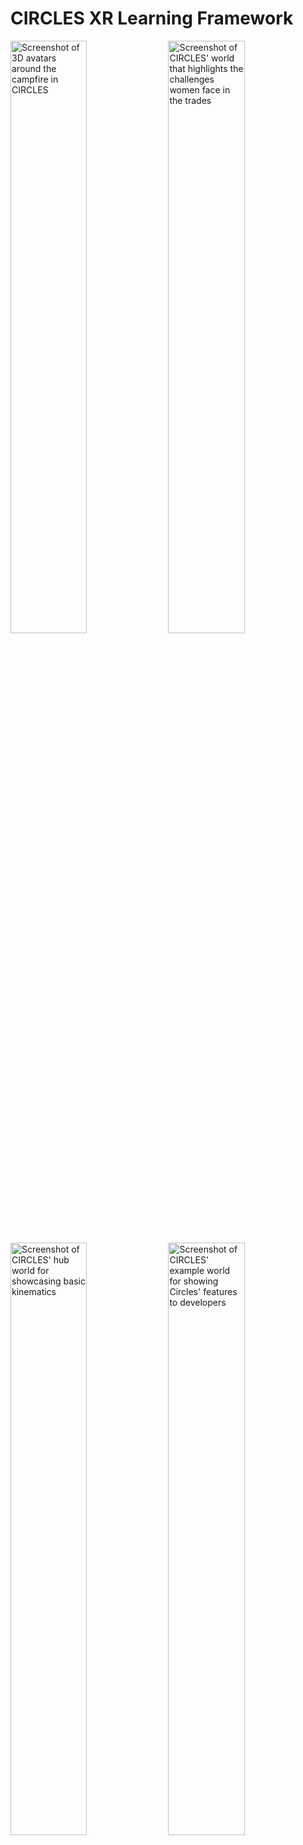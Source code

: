 # CIRCLES XR Learning Framework

<img src="node_server/public/global/images/Circles_MultiPlatform.jpg?raw=true" width="49.3%" alt="Screenshot of 3D avatars around the campfire in CIRCLES" />  <img src="node_server/public/global/images/Circles_WomenInTrades.jpg?raw=true" width="49.3%" alt="Screenshot of CIRCLES' world that highlights the challenges women face in the trades" /><img src="node_server/public/global/images/Circles_KinematicsHub.jpg?raw=true" width="49.3%" alt="Screenshot of CIRCLES' hub world for showcasing basic kinematics" /> <img src="node_server/public/global/images/Circles_ExampleWorld.jpg?raw=true" width="49.3%" alt="Screenshot of CIRCLES' example world for showing Circles' features to developers" />

## Table of Contents
##### *[back to top](#circles-xr-learning-framework)*

<br>

- [Circles Overview](#circles-overview)
  - [Why Use VR in Learning?](#why-use-vr-in-learning)
  - [Why Circles?](#why-circles)
  - [Research Using Circles](#research-using-circles)
- [Circles Interactions](#circles-interactions)
- [Running Circles Locally](#running-circles-locally)
- [Creating A New Circles World](#creating-a-new-circles-world)
- [Circles Structure](#circles-structure)
- [Circles Components](#circles-components)
- [Circles Events](#circles-events)
- [Circles Networking](#circles-networking)
- [Learning More About A-Frame and Javascript Development](#learning-more-about-a-frame-and-javascript-development)
- [Contributing to Circles](#contributing-to-circles)
- [Early Contributors](#early-contributors)

----------------

## Circles Overview
##### *[back to top](#circles-xr-learning-framework)*

<br>

This **CIRCLES** framework is meant to easily allow
developers to create multi-user and multi-platform [WebXR](https://www.w3.org/TR/webxr/) learning activities on top of another WebXR framework [A-Frame](https://aframe.io), with networking provided by [Networked-Aframe](https://github.com/networked-aframe/networked-aframe).

CIRCLES is the practical Work-In-Progress (WIP) implementation of a research project into [universal](http://universaldesign.ie/What-is-Universal-Design/The-7-Principles/) and [inclusive](https://www.microsoft.com/design/inclusive/) multi-user VR considering how people interact with each other, their physical and virtual environments, and with learning artefacts in variable VR space. Our current focus is within both guided and unguided classroom and museum learning contexts; but we aim to keep the framework flexible where possible to allow for greater creativity.

- **[Click here for a blogpost on Circles and its progress, research, and development.](https://www.anthony-scavarelli.com/portfolio/circles-webvr-education-platform/)**
- **[Click here to view an open-access paper describing Circles and its core motivation, elements,and features.](https://publications.immersivelrn.org/index.php/academic/article/view/228)**

<br>

### **Why use VR in Learning?**
##### *[back to top](#circles-xr-learning-framework)*

<br>

While VR/AR technologies first appeared in research and development dating back to middle of the twentieth century ([Azuma 1997](https://scholar.google.com/scholar?hl=en&as_sdt=0%2C5&q=Azuma+R+%281997%29+A+survey+of+augmented+reality.+Presence+Teleoper+Virtual+Environ+6%284%29%3A355–385&btnG=); [Mazuryk and Gervautz 1996](https://scholar.google.com/scholar?hl=en&as_sdt=0%2C5&q=Mazuryk+T%2C+Gervautz+M+%281996%29+Virtual+reality-history%2C+applications%2C+technology+and+future.+Vienna+University+of+Technology&btnG=)) there is tremendous human interest in the concept of simulating reality which can be seen within fiction as early as the 1930s ([Weinbaum 1935](https://www.historyofinformation.com/detail.php?entryid=4543)), and much earlier within the philosophical realm, when humans started to consider whether our perceived reality is an “absolute” reality, rather than merely “shadows on a cave wall” ([Plato](https://en.wikipedia.org/wiki/Allegory_of_the_cave)), “a dream” ([Descartes](https://en.wikipedia.org/wiki/Dream_argument)) or a robust “computer simulation” ([Bostrom 2003](https://scholar.google.com/scholar?hl=en&as_sdt=0%2C5&q=Bostrom+N+%282003%29+Are+you+living+in+a+computer+simulation%3F+Philos+Q+53%28211%29%3A243–255&btnG=)).

Post-Secondary Education in many industrialized countries such as Canada is currently facing performance and outcome challenges due to the lack of student engagement, experiential learning, and higher-order [21st-century skills such as critical thinking, communication, and collaboration](https://en.wikipedia.org/wiki/21st_century_skills). Virtual reality, with its ability to increase engagement, embodiment, experiential learning, and enhanced collaboration across co-located and remote spaces, appears a powerful tool for addressing some of the challenges we face in learning within social learning spaces. However, there are still many challenges concerning the ubiquitous use of virtual reality technology for learning within social learning spaces.

<br>

### **Why Circles?**
##### *[back to top](#circles-xr-learning-framework)*

<br>

Rather than trying to recreate our physical learning spaces or be a more general communication platform, of [which](https://hubs.mozilla.com) [there](https://framevr.io) [are](https://altvr.com) [many](https://recroom.com), we are developing the Circles framework as a transformative learning tool for use within social learning spaces, that aims to provide engaging, social, and experiential learning activities from which to springboard toward deeper processing and reflection. This framework is based on the concept of Circle, a collection of virtual environments or worlds that connect to one another - the basic experiential element of the virtual learning environments - and Artefacts - the basic element for sharing and receiving knowledge. Though creating more inclusive VR technologies is an extremely broad objective we choose to use the concept of social accessibility to focus on increasing the comfort of using VR technologies around and with others within social learning spaces.
<br><br>

### The (3) primary motivations for **CIRCLES** are as follows:
derived from [Scavarelli et al. 2021](https://scholar.google.com/scholar?hl=en&as_sdt=0%2C5&q=Scavarelli%2C+A.%2C+Arya%2C+A.%2C+%26+Teather%2C+R.+J.+%282020%29.+Virtual+reality+and+augmented+reality+in+social+learning+spaces%3A+a+literature+review.+Virtual+Reality.+https%3A%2F%2Fdoi.org%2F10.1007%2Fs10055-020-00444-8++&btnG=)

- **Accessibility**
  - **Device Scalability:** Platform Scalability refers to a system capable of adapting to a range of [VR](https://en.wikipedia.org/wiki/Virtual_reality)/[AR](https://en.wikipedia.org/wiki/Augmented_reality) capable platforms (desktop, mobile, large screens, etc.). This is comparable to a virtual form of [UDL (Universal Design for Learning)](https://udlguidelines.cast.org), which suggests increasing the accessibility of learning activities via (1) Multiple Means of Representation, (2) Multiple Means of Expression, and (3) Multiple Means of Engagement ([Rose et al., 2006](https://scholar.google.com/scholar_lookup?title=Universal%20design%20for%20learning%20in%20postsecondary%20education%3A%20reflections%20on%20principles%20and%20their%20application&journal=J%20Postsecond%20Educ%20Disabil&volume=19&issue=2&pages=135-151&publication_year=2006&author=Rose%2CDH&author=Harbour%2CWS&author=Johnston%2CCS&author=Daley%2CSG&author=Abarnall%2CL)). By supporting multiple platforms (Desktop, Mobile\[tablet\], and Head-Mounted Display (HMD - [Oculus Quest](https://www.oculus.com/blog/introducing-oculus-quest-our-first-6dof-all-in-one-vr-system-launching-spring-2019/) only right now)), VR/AR content can be potentially more accessible with “multiple means of action and expression.” *Note that we are only supporting Oculus Quest 1/2 at this time because the Quest does not introduce trip-hazards i.e., wires to a computer, is the most cost-effective immersive HMD on the market, includes the most well-supported HMD [WebXR browser](https://developer.oculus.com/documentation/oculus-browser/), and standalone HMDs have **much less** friction pushing immersive WebXR content over an HMD wired to a PC.*

  - **Social Scalability:** To create a framework that allows variable forms of one-to-many users across both co-located and remote perspectives. This framework should encourage the use of experiences that allow one to interact; but that also the experience should scale naturally and with collaboration and/or competition in mind to provide a more visceral experience as the number of users increases. Social Scalability is based on Snibbe et al’s definition of social scalability within a museum context whereby *“interactions are designed to share with others ... interaction, representation, and users’ engagement and satisfaction should become richer as more people interact”* ([Snibbe & Raffle, 2009](https://scholar.google.com/scholar?hl=en&as_sdt=0%2C5&q=Snibbe+SS%2C+Raffle+HS+%282009%29+Social+immersive+media&btnG=)).

  - **Reality Scalability [future]:** To create a framework that encourages developers to create experiences that allow VR, AR, and physical installation experiences, across a variable number of users. *Note that the recent inclusion of AR into WebXR soon should help with this *future* goal.

- **Consideration of Parallel Realities:** 
There is some work looking at how the virtual work can affect our reality, in how we identify in virtual worlds can change our behaviour ([Yee & Bailenson, 2007](https://scholar.google.com/scholar_lookup?title=The%20proteus%20effect%3A%20the%20effect%20of%20transformed%20self-representation%20on%20behavior&journal=Hum%20Commun%20Res&volume=33&issue=3&pages=271-290&publication_year=2007&author=Yee%2CN&author=Bailenson%2CJ)), in how task performance can be affected by others through social facilitation and social inhibition ([Miller et al., 2019](https://scholar.google.com/scholar_lookup?title=Social%20interaction%20in%20augmented%20reality&journal=PLoS%20ONE&volume=14&issue=5&pages=1-26&publication_year=2019&author=Miller%2CMR&author=Jun%2CH&author=Herrera%2CF&author=Villa%2CJY&author=Welch%2CG&author=Bailenson%2CJN)), and in how virtual spaces can also change behaviour ([MacIntyre et al., 2004](https://scholar.google.com/scholar_lookup?title=Presence%20and%20the%20aura%20of%20meaningful%20places&journal=Presence%20Teleoper%20Virtual%20Environ&volume=6&issue=2&pages=197-206&publication_year=2004&author=MacIntyre%2CB&author=Bolter%2CJD&author=Gandy%2CM); [Proulx et al., 2016](https://scholar.google.com/scholar_lookup?title=Where%20am%20I%3F%20Who%20am%20I%3F%20The%20relation%20between%20spatial%20cognition%2C%20social%20cognition%20and%20individual%20differences%20in%20the%20built%20environment&journal=Front%20Psychol&doi=10.3389%2Ffpsyg.2016.00064&volume=7&issue=February&pages=1-23&publication_year=2016&author=Proulx%2CMJ&author=Todorov%2COS&author=Aiken%2CAT&author=Sousa%2CAA)); but there is still much work to be done on how the physical learning spaces we inhabit may affect our virtual behaviours. We have seen that the very nature of using this technology can inhibit participation and comfort ([Brignull & Rogers, 2002](https://scholar.google.com/scholar_lookup?title=Enticing%20people%20to%20interact%20with%20large%20public%20displays%20in%20public%20spaces&journal=Proc%20INTERACT&volume=3&pages=17-24&publication_year=2002&author=Brignull%2CH&author=Rogers%2CY); [Outlaw & Duckles, 2017](https://extendedmind.io/social-vr); [Rogers et al., 2019](https://scholar.google.com/scholar?hl=en&as_sdt=0%2C5&q=Rogers+K%2C+Funke+J%2C+Frommel+J%2C+Stamm+S%2C+Weber+M+%282019%29+Exploring+interaction+fidelity+in+virtual+reality&btnG=)); but it is still very early beyond some studies into how we prevent collisions in shared virtual spaces ([Langbehn et al., 2018](https://scholar.google.com/scholar?hl=en&as_sdt=0%2C5&q=Langbehn+E%2C+Harting+E%2C+Steinicke+F+%282018%29+Shadow-avatars%3A+a+visualization+method+to+avoid+collisions+of+physically+co-located+users+in+room&btnG=); [Scavarelli & Teather, 2017](https://scholar.google.com/scholar?hl=en&as_sdt=0%2C5&q=Scavarelli+A%2C+Teather+RJ+%282017%29+VR+Collide%21+comparing+collision-avoidance+methods+between+co-located+virtual+reality+users&btnG=)). Just as connectivism and activity theory suggest that our digital tools and the socio-historical culture that surround learners become intrinsic part of the learning process, we should also consider how these same processes apply to both virtual environments and physical worlds as it becomes clear that the virtual worlds and physical worlds are not mutually exclusive perspectives.

- **Learning Foundations:** Though most VR/AR projects in learning depend on constructivism, experiential learning, and/or social cognitive theory as a foundation for chosen features and properties, there are additional theoretical and methodological foundations within [CSCL (Computer-Supported Collaborative Learning)](https://en.wikipedia.org/wiki/Computer-supported_collaborative_learning) that may help lend more significant consideration to both the virtual and physical environments within a socio-cultural context. [Activity theory](https://en.wikipedia.org/wiki/Activity_theory), in the form of expansive learning, includes not only digital tools and objects/artefacts as an intrinsic part of the learning process; but also the socio-historical properties of learning spaces ([Engeström, 2016](https://www.cambridge.org/core/books/studies-in-expansive-learning/E68E35B6DC42FCD58853E098917F4764); [Stahl & Hakkarainen, 2020](https://researchportal.helsinki.fi/en/publications/theories-of-cscl)). This could include some exciting explorations into the interplay between the social, spatial, and cultural aspects present within both the virtual and physical learning spaces; and how to better create VR/AR content that acknowledges them. This could include exploring how wearing in HMDs in learning spaces is not yet culturally acceptable ([Rogers et al., 2019](https://scholar.google.com/scholar?hl=en&as_sdt=0%2C5&q=Rogers+K%2C+Funke+J%2C+Frommel+J%2C+Stamm+S%2C+Weber+M+%282019%29+Exploring+interaction+fidelity+in+virtual+reality&btnG=)), or that being a woman in social VR spaces may encourage virtual harassment, decreasing participation in activities using these technologies ([Outlaw & Duckles, 2017](https://extendedmind.io/social-vr)). The interconnected processes of learning within individuals and their actions, the social environment, and the spatial environments are complex, and as we add in virtual environments that may change behaviour, we may need to look towards additional learning theories that better encapsulate how this learning happens.

<br>

### **Research Using Circles**
##### *[back to top](#circles-xr-learning-framework)*

- [Scavarelli, A., Arya, A., Teather, R.J., Wakelin, R., Gauen, S., McCann, J., “Exploring the Inclusive Design and Use of Social Multi-Platform Virtual Reality for a Post-Secondary Gender Diversity Workshop,” 2024 10th International Conference of the Immersive Learning Research Network (iLRN), Glasgow, Scotland, 2024.](https://www.immersivelrn.org/ilrn2024/home/)
- [Scavarelli, A., Arya, A., & Teather, R. J., “Circles: A Framework for Creating Inclusive Virtual Reality Learning Activities in Social Learning Spaces,” Immersive Learning Research – Academic, 1(1), pp. 1–11, 2024.](https://publications.immersivelrn.org/index.php/academic/article/view/228) 
- [Scavarelli, A., Teather, R. J. & Arya, A., “Exploring Selection and Search Usability Across Desktop, Tablet, and Head-Mounted Display WebXR Platforms,” 2023 9th International Conference on Virtual Reality (ICVR), 2023, pp. 505-514, 2023.](https://ieeexplore.ieee.org/document/10169549)
- [Yong, A., Arya A., & Mantch M., "Indigenous Technology Empowerment Model: A Community-based Design Framework," 2023 IEEE International Conference on Engineering, Technology and Innovation (ICE/ITMC), Edinburgh, United Kingdom, pp. 1-9, 2023.](https://ieeexplore.ieee.org/abstract/document/10332432?casa_token=ORzJMJ2PVIMAAAAA:WljQYCNyilcfzFahu8dRTlio58CkAZTAUH0q6NJ5L3F1uwb_SgvhDGTRTGydVFPHPf-RK9UWy8od)
- [Kroma A., Grinyer K., Scavarelli A., Samimi E., Kyian S. and Teather R.J., “The Reality of Remote Extended Reality Research: Practical Case Studies and Taxonomy,” Front. Comput. Sci., 2022.](https://www.frontiersin.org/articles/10.3389/fcomp.2022.954038/)
- [Blais, L., Qorbani, H. S., Arya, A., & Davies, J. "A Memory Palace for Brain Anatomy and Function Represented in Virtual Reality. International Association for Development of the Information Society," 19th International Conference on Cognition and Exploratory Learning in Digital Age (CELDA). 2022.](https://eric.ed.gov/?id=ED626951)
- [Scavarelli, A., Arya, A., & Teather, R. J., “Circles: exploring multi-platform accessible, socially scalable VR in the classroom,” 2019 IEEE Games, Entertainment, Media Conference (GEM), pp. 1–4, 2019.](https://ieeexplore.ieee.org/abstract/document/8897532)
- [Scavarelli, A., Teather, R. J., & Arya, A. “Towards a Framework on Accessible and Social VR in Education,” 2019 IEEE Conference on Virtual Reality and 3D User Interfaces (VR), pp. 1148–1149, 2019.](https://ieeexplore.ieee.org/abstract/document/8798100)

_[More information on Circles' related research](https://www.anthony-scavarelli.com/research/)_

<br><br>

----------------

## Circles Interactions
##### *[back to top](#circles-xr-learning-framework)*

<br>

Within the 3D worlds of Circles all interactions aim towards single-click selections where possible as an exploration into how to make controls symmetric across all three supported platforms (Desktop, Mobile, and HMD). This may change as our user studies and user feedback propose more significant differences between the three platforms. As this is a learning framework is meant for use within social learnig spaces like classrooms and museums it is important that advanced functionality is hidden by default (i.e., hiding joystick movement in HMD VR so that unexpected users do not get [motion sickness](https://en.wikipedia.org/wiki/Virtual_reality_sickness)) and that the interactions are [simple and intuitive](http://universaldesign.ie/What-is-Universal-Design/The-7-Principles/#p3). We are also inspired to reduce interactions to a form that *could* be controlled by [a single user input](https://blog.prototypr.io/accessible-locomotion-and-interaction-in-webxr-e4d87c512e51) for more extreme but significant use-cases.

_NOTE: For navigation, we use the [Aframe-Extras'](https://github.com/c-frame/aframe-extras) "[movement-controls](https://github.com/c-frame/aframe-extras/tree/master/src/controls)" that support [nav-meshes](https://github.com/c-frame/aframe-extras/tree/master/src/pathfinding)._

![Illustration of the three different control schemes for Circles. From left to right, Desktop with mouse, Mobile with finger tap, and raycast with HMD VR controller](node_server/public/global/images/Circles_PlatformInteractions.jpg?raw=true)

### Interaction Controls

| <br>Interaction      | Default<br>Desktop  | <br>Mobile          |<br>HMD              | Advanced<br>Desktop | <br>Mobile          | <br>HMD             |
|:---                  |:---                 |:---                 |:---                 |:---                 |:---                 |:---                 |
|  Navigation          | Checkpoint Teleport | Checkpoint Teleport | Checkpoint Teleport | Keyboard's WASD     | On-screen Left Joystick                 | Click-in Left Joysick        |
|  Look                | Left-Mouse Drag     | Device Orientation  | HMD Orientation     | n/a                 | On-screen Right Joystick | Joysicks left/right (click-in for smooth)                 |
|  Selection           | Single Click        | Tap                 | Raycast (laser pointer)     | TBD                 | TBD                 | TBD                 |
|  Manipulation        | Non-Diegetic UI     | Non-Diegetic UI     | Non-Diegetic UI     | TBD                 | TBD                 | TBD                 |
|  Release             | Single Click        | Tap                 | Raycast Object      | TBD                 | TBD                 | TBD                 |         

<br>

----------------

## Running Circles Locally
##### *[back to top](#circles-xr-learning-framework)*

<br>

1. Clone repo
    - `git clone https://github.com/PlumCantaloupe/circlesxr.git`
1. Though not necessary, [Visual Studio Code](https://code.visualstudio.com/) is recommended to develop, run, and modify *Circles*. Additionally, VSCode allows you to easily open [an integrated terminal](https://code.visualstudio.com/docs/editor/integrated-terminal) to execute the terminal commands below. It also has many [built-in Github features](https://code.visualstudio.com/docs/editor/versioncontrol). 
1. [Install mongo community server](https://www.mongodb.com/docs/manual/administration/install-community/)
    - We also _recommend_ installing the [MongoDB command line tool](https://www.mongodb.com/docs/mongodb-shell/) so that you can access the Mongo databases via command line, though you can also use the [Compass application](https://www.mongodb.com/docs/compass/current/). This is usually included with the mongo community server install.
1. [Install node/npm](https://nodejs.org/en/download/). **NOTE: We recommend installing the "LTS" version of npm/node.** Currently, this framework is running on  *Node version 14.18.0* and *NPM version 8.3.1.* You can check versions after install with the commands `node --version` and `npm --version`. For Windows you may have this additional command after install to downgrade NPM `npm install -g npm@8.3.1`. *Unfortunately many the libraries associated with A-frame and circles may not build correctly if you use other versions.*
1. Make sure you have [Python installed](https://www.python.org/downloads/) (as some libraries may require Python to build this project with NPM)
1. Go into project folder and install NPM dependencies 
    - `npm install`
1. Set up the Environment file
    - `cp .env.dist .env` (or just duplicate the .env.dist file and rename it as .env :)
    - Make any changes to your .env file that are specific to your environment
1. Make sure that a Mongo instance is started and running, either as a service or via command line (see [installation and running instructions for your specific operating system](https://www.mongodb.com/docs/manual/administration/install-community/)).
1. Serve the app so you can view it in your browser
    - `npm run serve`
    - This will build the needed bundles and serve the app for viewing. Check
      out the `scripts` section of `package.json` for more build options and
      details.
1. Please note that due some insecurities around running WebXR (and this library) that we need to [serve webXR content using https](https://developer.mozilla.org/en-US/docs/Web/API/WebXR_Device_API/Startup_and_shutdown). Any easy way to do so using localhost is to use a port-forwarding tool like [ngrok](https://ngrok.com/) to run everything properly across all supported WebXR platforms.
1. In a browser (recommend Chrome at this time), go to `localhost:{SERVER_PORT}/add-all-test-data` (default is `localhost:1111/add-all-test-data`) to add both models to mongo db and test users. Note that if you are using localhost your browser (Chrome at this time) may complain about your site [re-directing assets to load via https and creating https mismatches](https://developer.mozilla.org/en-US/docs/Web/HTTP/Headers/Strict-Transport-Security) so you may try other browsers (i.e., Firefox), or consider _[highly recommended]_ using [ngrok](https://ngrok.com/) to serve up localhost as a remote https endpoint (note for WebXR to properly function on reality-based devices i.e. tablets or HMDs the content must served via https). Though ngrok works very well, [please see here for ngrok alternatives](https://github.com/anderspitman/awesome-tunneling). This will also allow you to easily test locally on other devices i.e., a mobile or standalone HMD device, and show your development to other collaborators via a publicly accessible URL.
    - **NOTE:** If you need to clean up or modify db contents use th MongoDB [Compass Application](https://www.mongodb.com/docs/compass/current/?_ga=2.136660531.242864686.1674159088-1142880638.1674159088) or [mongosh](https://www.mongodb.com/docs/mongodb-shell/) shell. For example, to drop the entire _circles_ db (which you will have to do when we make changes to the db structure) use the following commands within the mongosh shell (the re-add data with `localhost:{SERVER_PORT}/add-all-test-data` url):
        - `use circles`
        - `db.dropDatabase()`
1. Login with one of the 3 test users when you enter `localhost:{SERVER_PORT}/`, or as recommended above using [ngrok](https://ngrok.com/), `https://your_ngrok_url.ngrok.io/`(there are also others i.e., t1, r1, p1, p2, p3)
    - `{username}:{password}`
    - `s1@circlesxr.com:password`
    - `s2@circlesxr.com:password`
    - `s3@circlesxr.com:password`
1. Open another instance of browser (or open incognito mode, or another browser)
1. Log in with another user and have fun seeing each other!

*Deploying Remotely: If you are planning on running this on a remote instance like [AWS](https://aws.amazon.com) please see [Networked-Aframe's instructions on doing so with WebRTC](https://github.com/networked-aframe/naf-janus-adapter/blob/master/docs/janus-deployment.md), including some notes from the [Mozilla Hubs team on potential hosting costs](https://hubs.mozilla.com/docs/hubs-cloud-aws-costs.html).*

### Instance Routes

- */explore* (this is to see the list of worlds included here)
- */register* (has been disabled for now)
- */profile*
- */campfire*
- */add-all-test-data* (only do this once, or if you have deleted/dropped the database and need to re-populate test data )

----------------

## Creating A New Circles World
##### *[back to top](#circles-xr-learning-framework)*

<br>

- Go to src/worlds and see that each world has its own folder and associated index.html
- See [ExampleWorld](https://github.com/PlumCantaloupe/circlesxr/tree/master/src/worlds/ExampleWorld) for a fully-featured example of how to set up your own.
- Currently, routes are not automatically created for each world (in progress); but you can type in the URL in the following format: `http://127.0.0.1:{SERVER_PORT}/w/{YOUR_WORLD_FOLDER}`, or as recommended above using [ngrok](https://ngrok.com/), `https://your_ngrok_url.ngrok.io/w/{YOUR_WORLD_FOLDER}`.
- Note that when you enter that `?group=explore` is added to your URL. `explore` is the default group (everyone in that same group can see each other). If you wish to add your own group so that only others within teh same group can see each other, set that last poart of teh URL yourself i.e., `http://127.0.0.1:{SERVER_PORT}/w/{YOUR_WORLD_FOLDER}?group={YOUR_GROUP_NAME}`, or as recommended above using [ngrok](https://ngrok.com/), `https://your_ngrok_url.ngrok.io/w/{YOUR_WORLD_FOLDER}?group={YOUR_GROUP_NAME}`. 
- Note that in [ExampleWorld](https://github.com/PlumCantaloupe/circlesxr/tree/master/src/worlds/ExampleWorld) you can see a few HTML entities that are required for your world to properly connect to this framework. These are replaced with the appropriate scripts in [webpack.worlds.parts](https://github.com/PlumCantaloupe/circlesxr/tree/Workshop_Features/src/webpack.worlds.parts) during the build stage so please pay attention to their position within the page.
  ```html  
  <circles-start-scripts/>

  <!-- a-scene with 'circles-properties' component [REQUIRED] -->
  <a-scene circles_scene_properties>

  <circles-assets/>

  <circles-manager-avatar/>

  <circles-end-scripts/>
  ```
  Below is the most basic example, with only a Circles' avatar networked into a scene. Feel free to use [A-Frame](https://aframe.io) components to add [geometry](https://github.com/aframevr/aframe/blob/master/docs/components/geometry.md), [3D models](https://aframe.io/docs/1.4.0/introduction/models.html), [animations](https://github.com/aframevr/aframe/blob/master/docs/components/animation.md), [lights](https://github.com/aframevr/aframe/blob/master/docs/components/light.md), and [load assets](https://aframe.io/docs/1.4.0/core/asset-management-system.html). You may also want to add some [Circles specific components](#circles-components) for navigation, artefacts, buttons etc. 

  ```html
  <html>
  <head>
    <!-- Circles' head scripts [REQUIRED] -->
    <circles-start-scripts/>
  </head>
  <body>
    <!-- this is used to create our enter UI that creates a 2D overlay to capture a user gesture for sound/mic access etc. -->
    <circles-start-ui/>

    <!-- a-scene with 'circles-properties' component [REQUIRED] -->
    <a-scene circles_scene_properties>
      <a-assets>

        <!-- Circles' built-in assets [REQUIRED] -->
        <circles-assets/>
      </a-assets>

      <!-- Circles' built-in manager and avatar [REQUIRED] -->
      <circles-manager-avatar/>

    </a-scene>

    <!-- Circles' end scripts [REQUIRED] -->
    <circles-end-scripts/>
   </body>
  </html>
  ```

----------------

## Circles Structure
##### *[back to top](#circles-xr-learning-framework)*

<br>

Circles follows the [ECS (Entity-Component System)](https://aframe.io/docs/1.4.0/introduction/entity-component-system.html) programming design pattern that [A-Frame](https://aframe.io) follows, likely be familiar to [Unity](https://unity.com) Developers.

Also note that Circles is built on several libraries, giving you additional functionality. The foundational libraries are:
- [A-Frame](https://aframe.io), which is built on [Three.js](https://threejs.org): This gives us a 3D engine specifically created for building multi-platform WebXR content using [HTML](https://www.w3schools.com/whatis/whatis_html.asp) and [Javascript](https://www.w3schools.com/js/).
- [Networked-Aframe](https://github.com/networked-aframe/networked-aframe): For quickly networking objects. To send simple message, and synching client states, see [Circles Networking](https://github.com/PlumCantaloupe/circlesxr#circles-networking).
- [Aframe-extras (controls and pathfinding)](https://github.com/c-frame/aframe-extras). This library gives us additional multi-platform controls, including the ability to use [nav meshes](https://medium.com/@donmccurdy/creating-a-nav-mesh-for-a-webvr-scene-b3fdb6bed918) to limit movement within Circles' worlds.
- [Aframe-Physics-System](https://github.com/c-frame/aframe-physics-system): Available for those that wish to include physics into their Circles worlds (see the "KIN_" worlds included as an example).

The general structure of the framework (and the Github repository) follows:

- [The Server](https://github.com/PlumCantaloupe/circlesxr/tree/master/node_server): Circles uses a javscript server [node.js] and all associated code relevant to the delivery of all HTML and JS content is can be found in this folder. [app.js](https://github.com/PlumCantaloupe/circlesxr/blob/master/node_server/app.js) is the main file that connects to a javascript databse [MongoDB](https://www.mongodb.com/) for saving user information, and serves up Circles' html and javascript pages. Note that [router.js](https://github.com/PlumCantaloupe/circlesxr/blob/master/node_server/routes/router.js) is reponsible for creating appropriate paths to content, and [controller.js](https://github.com/PlumCantaloupe/circlesxr/blob/master/node_server/controllers/controller.js) is reponsible for connecting with the mongo database, and that much of the 2D html content (e.g., login and explore pages) are rendered with [pug](https://pugjs.org/), which allows us to generate HTML and CSS via javascript. All files related to 2D HTML and CSS are found within the [web folder](https://github.com/PlumCantaloupe/circlesxr/tree/master/node_server/public/web).
- [Circles Core](https://github.com/PlumCantaloupe/circlesxr/tree/master/src/core): All core functionality of the Circles can be found here, including any constants or global functions, we would like to be able to access on both the server and client sides. This will be invisible to most developers. To simplify development for content we also modify code during the [webpack](https://webpack.js.org) project build before we serve it.
- [Circles Worlds](https://github.com/PlumCantaloupe/circlesxr/tree/master/src/worlds): All Circles' worlds are placed here. From here they are modified to include Circles specific functionality and copied into an untracked folder on the server.
- [Circles Groups](https://github.com/networked-aframe/networked-aframe#scene-component): All Circles' users are connected to others within the same "group" (or "room"), no matter which Circles world they are within. You can set this manually by adding `?group=YOUR_GROUP_NAME` manually to the end of your Circles URL e.g., `http://127.0.0.1:{SERVER_PORT}/w/{YOUR_WORLD_FOLDER}?group={YOUR_GROUP_NAME}`, or as recommended above using [ngrok](https://ngrok.com/), `https://your_ngrok_url.ngrok.io/w/{YOUR_WORLD_FOLDER}?group={YOUR_GROUP_NAME}`. This group is then passed to the [networked-aframe](https://github.com/networked-aframe/networked-aframe) room property to connect users only to users within the same group..

*Also note, that a [TestBed](https://github.com/PlumCantaloupe/circlesxr/tree/master/src/worlds/Testbed/scripts) is currently in development for testing selection and find performance using [Fitt's Law](https://www.yorku.ca/mack/hhci2018.html). At this time the TestBed, and the associated [research-manager](https://github.com/PlumCantaloupe/circlesxr/tree/master/src/worlds/Testbed/scripts) components are local to the ["TestBed" world](https://github.com/PlumCantaloupe/circlesxr/tree/master/src/worlds/Testbed). After more extensive testing it will likely be moved to the Circles core.*

----------------

## Circles Components
##### *[back to top](#circles-xr-learning-framework)*

<br>

There are dozens of components created for use within this framework that you can find in the [components folder of this repo](https://github.com/PlumCantaloupe/circlesxr/tree/master/src/components); but the following will likely be the most used, and thus the most significant.

First, some useful functions that may be useful for the creation of your own components:

```js
//get the name of the group we are in (users in a group can only see each other)
CIRCLES.getCirclesGroupName();

//get the name of the Circles' world the user is in
CIRCLES.getCirclesWorldName();

//get the name of the current user
CIRCLES.getCirclesUserName();

//find out if Circles is ready i.e., your avatar is constructed.
CIRCLES.isReady();

//return the avatar element (perhaps we want to add something to the avatar or query for body elements to change their colour).
CIRCLES.getAvatarElement();

//return the rig of the avatar (when we want to move our avatar i.e., teleport them somewhere. or access things like aframe-extra's "movement-controls" to adjust speed, enable/disble etc.)
CIRCLES.getAvatarRigElement();

//return the camera element (from the avatar's point of view, if you want parent things to the camera e.g., adding UIs))
CIRCLES.getMainCameraElement();

//get reference to the Circles manager entity
CIRCLES.getCirclesManagerElement();

//get reference to the Circles manager component
CIRCLES.getCirclesManagerComp();

//returns reference to held element, or null if no held object on this player/client  
CIRCLES.getPickedUpElement();

//to get the non-networked id of an elem (queries the 'circles-object-world' component for the original "id") 
CIRCLES.getNonNetworkedID(elem);

//get communication socket
CIRCLES.getCirclesWebsocket();

//return all avatars in the scene. Yourself and other networked-aframe avatar entities
CIRCLES.getNetworkedAvatarElements();

//return all networked-aframe networked entities (includes avatars and any other objects). You may have to dig into children for the geometry, materials etc.
CIRCLES.getAllNetworkedElements();

And now the components available for you.

- [circles-artefact](https://github.com/PlumCantaloupe/circlesxr/blob/master/src/components/circles-artefact.js):
This is a core component in our framework that explores learning around tools and objects. The circles-artefact allows you to create an object that has textual (and audio) descriptions and narratives, that can be picked up by an user's avatar and manipulated.

  | Property        | Type            | Description                                               | Default Value        |
  |-----------------|-----------------|-----------------------------------------------------------|----------------------|
  | inspectPosition | Vec3            | Adjust the position of artefact when picked up.           | 0 0 0                |
  | inspectRotation | vec3, degrees   | Adjust rotation of artefact when picked up.               | 0 0 0                |
  | inspectScale    | Vec3            | Adjust the size of artefact when picked up.               | 1 1 1                |
  | textRotationY   | number, degrees | Adjust the rotation of the description text. Degrees.     | 0                    |
  | label_on        | boolean         | Whether label is visible/used.                            | true                 |
  | label_text      | string          | Label text.                                               | 'label_text'         |
  | label_offset    | vec3            | Position relative to artefact it is attached to.          | 0 0 0                |
  | label_arrow_position  | string, oneOf: ['up', 'down', 'left', 'right']         | Which way the labels points.                 | 'up'         |
  | description_on  | boolean         | Whether description is visible/used.                            | true                 |
  | descriptionLookAt  | boolean         | Whether description rotates to follow avatar.                            | false                 |
  | description_offset    | vec3            | Position relative to artefact it is attached to.          | 0 1.22 0                |
  | desc_arrow_position  | string, oneOf: ['up', 'down', 'left', 'right']         | Which way the labels points.                 | 'up'         |
  | title           | string          | Title of description.                                     | 'No Title Set'       |
  | title_back      | string          | Title of description on back.                                     | ''       |
  | description     | string          | Description text.                                         | 'No decription set'  |
  | description_back | string          | Description text on back.                                         | ''  |
  | audio           | audio           | Narration audio that can be added to play when artefact picked up.        | ''         |
  | volume          | number          | If there is narration audio attached to this, this controls volume.       | '1.0'         |

  *Example 'circles-artefact' code: Note we are loading in a gltf model sing A-Frame's [gltf-model loader](https://github.com/aframevr/aframe/blob/master/docs/components/gltf-model.md), setting position, rotation, scale, and then setting several properties for the 'circles-artefact.'*

  ```html
  <a-entity id="Artefact_ID"
            position="0 0 0" 
            rotation="0 0 0" 
            scale="1 1 1"
            gltf-model="#model_gltf"
            circles-artefact="
                inspectPosition:      0.0 0.0 0.0;
                inspectScale:         0.5 0.5 0.5;
                inspectRotation:      0 0 0;
                textRotationY:        90;
                descrption_offset:    0 1 0;
                description_on:       true;
                desc_arrow_position:  down;
                label_text:           Some Label;
                label_offset:         0 1 0;
                label_on:             true;
                label_arrow_position: down;
                title:                Some Title;
                description:          Some description text.;
                title_back:           Some Title;
                description_back:     Some description text.;
                audio:                #some-snd; 
                volume:               0.4;" >
  </a-entity>
  ```

- [circles-button](https://github.com/PlumCantaloupe/circlesxr/blob/master/src/components/circles-button.js): This is a general purpose button that we can use to listen for click events on and trigger our own code or use in combination with another Circles' component i.e., '[circles-sendpoint](https://github.com/PlumCantaloupe/circlesxr/blob/master/src/components/circles-sendpoint.js), see next below'.

  | Property           | Type            | Description                                               | Default Value        |
  |--------------------|-----------------|-----------------------------------------------------------|----------------------|
  | type               | string, oneOf:['box', 'cylinder']            | Set whether the button pedastal is a cylinder or box shape.                                             | 'box'                  |
  | button_color       | color           | colour of button                                          | 'rgb(255, 100, 100)'                  |
  | button_color_hover | color           | colour of button on mouseover/hover.                      | 'rgb(255, 0, 0)'                      |
  | pedastal_color     | color           | colour of button pedestal                                 | 'rgb(255, 255, 255)'                  |
  | diameter           | number          | set the size of the button                                | 0.5                                   |

  *Example 'circles-button' used in combination with 'circles-sendpoint' to send the player to a far-off checkpoint elsewhere in the world.*
  
  ```html
  <a-entity circles-button="pedastal_color:rgb(74, 87, 95);" circles-sendpoint="target:#door;" position="0 0 0" rotation="90 0 0" scale="0.8 0.8 0.8"></a-entity>
  ```

- [circles-checkpoint](https://github.com/PlumCantaloupe/circlesxr/blob/master/src/components/circles-checkpoint.js): Attach to to an entity that you wish to act as a navigation checkpoint. Appearance is automatically set.

  | Property        | Type            | Description                                               | Default Value        |
  |-----------------|-----------------|-----------------------------------------------------------|----------------------|
  | offset          | vec3            | Adjust where the player is positioned, relative to checkpoint position.               | 0 0 0                |
  | useDefaultModel | boolean         | Whether the default "green cylinder" used (set false to use your own model).          | true               |

  *Example 'circles-checkpoint' code: Note we are setting position of the checkpoint to also denote where the player is placed after clicking on this checkpoint.*

  ```html
  <a-entity circles-checkpoint position="10 0 9.5"></a-entity>
  ```
- [circles-description](https://github.com/PlumCantaloupe/circlesxr/blob/master/src/components/circles-description.js): Used to create a large two-sided element to have textual descriptions.

  | Property        | Type            | Description                                               | Default Value        |
  |-----------------|-----------------|-----------------------------------------------------------|----------------------|
  | title_text_front       | string         | Front title text.                                         | '[~20-25 chars] title_front'                |
  | title_text_back        | string         | Back title text.                                          | ''                |
  | description_text_front | string         | Front title text.                                         | '[~240-280 chars] description_front'                |
  | description_text_back  | string         | Front title text.                                         | ''                |
  | offset          | vec3            | Adjust where the label is positioned, relative to rotation origin.               | 0 0 0                |
  | arrow_position  | string, oneOf: ['up', 'down', 'left', 'right']            | Adjust where the player is positioned, relative to checkpoint position.               | 'up'               |
  | lookAtCamera    | boolean            | Whether the label rotates to face the camera.               | true               |
  | updateRate      | number            | How often the lookAtCamera rotates the label, in ms.               | 20                |

  *Example 'circles-description' code: Note that if no back title and description provided the rotate button above is not shown.*

  ```html
  <a-entity id="description_box" position="1.0 2.0 3.0" rotation="0 90 0"
            circles-description=" title_text_front:       Hello!;
                                  description_text_front: I am saying hello.;
                                  title_text_back:        Good-bye!;
                                  description_text_back:  I am saying good-bye.;
                                  offset:                 2 0 0;
                                  arrow_position:         left;
                                  lookAtCamera            :true; "></a-entity>
  ```
- [circles-interactive-object](https://github.com/PlumCantaloupe/circlesxr/blob/main/src/components/circles-interactive-object.js): Attach to an entity that you wish to be interactive, and add some visual feedback to the object i.e., hover effects like scale, highlight, or an outline. Also have teh ability to quickly add a sound effect to be played during click here.

  _NOTE!!: There needs to be a material on the model before we "extend" it with a "highlight" using the "circles-material-extend-fresnel" component. A gltf likely already has one, but make sure if manually defining a metrial that the "material" attribute is listed **before** this component is added._

    | Property           | Type            | Description                                               | Default Value        |
    |--------------------|-----------------|-----------------------------------------------------------|----------------------|
    | type               | string, oneOf:['outline', 'scale', 'highlight']    | set the hover effect type  | ''               |
    | highlight_color    | color           | colour of highlight                                       | 'rgb(255, 255, 255)' |
    | neutral_scale      | number          | scale of outline highlight with no interaction            | 1.0                  |
    | hover_scale        | number          | scale of outline highlight with a "hover" i.e., mouseover | 1.08                 |
    | click_scale        | number          | scale of outline highlight with a "click"                 | 1.10                 |
    | click_sound        | audio           | sound asset for sound played during click                 | ''                   |
    | click_volume       | number          | volume of sound played during click                       | 0.5                  |
    | enabled            | boolean         | to turn on/off interactivity                              | true                 |

    *Example 'circles-interactive-object'*

    ```html
    <!-- allows us to interact with this element and listen for events i.e., "click", "mouseover", and "mouseleave" -->
    <!-- Important: note that "material" is listed before "circles-interactive-object" because it uses "circles-material-extend-fresnel" -->
    <a-entity material="color:rgb(101,6,23);" geometry="primitive:sphere; radius:0.4" circles-interactive-object="type:highlight"></a-entity>
    ```
- [circles-interactive-visible](https://github.com/PlumCantaloupe/circlesxr/blob/main/src/components/circles-interactive-visible.js): Attach to an entity that (or one or more of its child nodes) is interactive already, using _circles-interactive-object_, so that when we make it visible/non-visible, all interaction are enabled/disabled also. Otherwise, if you just use A-frame's ['visible' component](https://github.com/aframevr/aframe/blob/master/docs/components/visible.md), you can still click on invisible entities.

  _NOTE: This component attempts to look through all child elements also, o toggle interactive components._  

    | Value              | Description                                                                       |
    |--------------------|-----------------------------------------------------------------------------------|
    | true               | The entity will be rendered and visible (and interactive); the default value.     |
    | false              | The entity will not be rendered and visible (and not interactive).                |

    *Example 'circles-interactive-visible'*

    ```html
    <!-- allows us to hide/show and interactuve object without it being stil interactuve when invisible -->
    <a-entity geometry="primitive:sphere; radius:0.4" circles-interactive-object circles-interactive-visible="false"></a-entity>

    <!-- child node example -->
    <a-entity id="controls" circles-interactive-visible="false">
      <a-entity geometry="primitive:sphere; radius:0.4" circles-interactive-object></a-entity>
      <a-entity geometry="primitive:sphere; radius:0.4" circles-interactive-object></a-entity>
      <a-entity geometry="primitive:sphere; radius:0.4" circles-interactive-object></a-entity>
    </a-entity>
    ```
- [circles-label](https://github.com/PlumCantaloupe/circlesxr/blob/master/src/components/circles-label.js): Used to create a small visual label.

  | Property        | Type            | Description                                               | Default Value        |
  |-----------------|-----------------|-----------------------------------------------------------|----------------------|
  | text            | string          | Label test [20-24 characters].               | 'label_text'               |
  | offset          | vec3            | Adjust where the label is positioned, relative to rotation origin.               | 0 0 0                |
  | arrow_position  | string, oneOf: ['up', 'down', 'left', 'right']            | Adjust where the player is positioned, relative to checkpoint position.               | 'up'               |
  | lookAtCamera    | boolean            | Whether the label rotates to face the camera.               | true               |
  | updateRate      | number            | How often the lookAtCamera rotates the label, in ms.               | 20                |

  *Example 'circles-label' code.*

  ```html
  <a-entity circles-label="text:click here; visible:true; offset:1.1 0.2 0; arrow_position:left;"></a-entity>
  ```
- [circles-lookat](https://github.com/PlumCantaloupe/circlesxr/blob/master/src/components/circles-lookat.js): Attch to an object to have it always facing another element.

  | Property        | Type            | Description                                               | Default Value        |
  |-----------------|-----------------|-----------------------------------------------------------|----------------------|
  | targetElement   | selector        | The element you "this" element to always point towards.                         | null, reverts to player camera  |
  | enabled         | boolean         | Are we still rotating this element towards the target element.                  | 0 0 0                |
  | constrainYAxis  | boolean         | Do we only want the roptation to happen on the y-axis.                          | 0 0 0                |
  | updateRate      | number          | How often the new position is upfdated (in milliseconds).                       | 200               |
  | smoothingOn     | boolean         | Are we smoothing motion between updates.                                        | true                |
  | smoothingAlpha  | number          | How aggressively are we smoothing. Range [0.0, 1.0]. Smaller is more smoothing. | 0.05                |

  *Example 'circles-lookat' code:*

  ```html
  <a-entity id="lookyElement" circles-lookat="targetElement:#myCam; constrainYAxis:true;"></a-entity>
  ```

- [circles-networked-basic](https://github.com/PlumCantaloupe/circlesxr/blob/main/src/components/circles-networked-basic.js): **_[ Experimental ]_** This component allows the any object to be shared with other connected clients. It also attempts to handle cases of when clients disconnecting, and remove the duplication of networked object basic networked-aframe objects have. Unlike _circles-pickup-networked_ these objects do not need to be interactive and cannot be picked up. This networked component also enables A-Frame's _[text](https://github.com/aframevr/aframe/blob/master/docs/components/text.md)_ to be synched.

  _NOTE!!: ALl circles-networked objects require an element id_

  | Property           | Type            | Description                                               | Default Value        |
  |--------------------|-----------------|-----------------------------------------------------------|----------------------|
  | networkedEnabled   | boolean         | turn off and on networking of this object to others       | true |
  | networkedTemplate  | string          | Name of networked template                                | CIRCLES.NETWORKED_TEMPLATES.INTERACTIVE_OBJECT |

  *Example 'circles-networked-basic'*

  ```html
  <!-- this object will be synched by the networked between multiple clients -->
  <a-entity id="required-id" circles-networked-basic geometry="primitive:sphere; radius:0.3;"></a-entity>
  ```

- [circles-pickup-object](https://github.com/PlumCantaloupe/circlesxr/blob/main/src/components/circles-pickup-object.js): This component allows you to pickup and drop objects on click.

  | Property           | Type            | Description                                               | Default Value        |
  |--------------------|-----------------|-----------------------------------------------------------|----------------------|
  | pickupPosition     | vec3            | position of object, relative to camera, when picked up                   | _if unset, will keep position relative to camera_ |
  | pickupScale        | vec3            | position of object, relative to camera, when picked up                   | _if unset, will keep rotation relative to camera_ |
  | dropPosition       | vec3            | position of object, relative to camera, when picked up                   | _if unset, will keep scale relative to camera_    |
  | dropPosition       | vec3            | position of object, relative to original parent node, when released      | _if unset, will keep position relative to camera_ |
  | dropRotation       | vec3            | rotation(deg) of object, relative to original parent node, when released | _if unset, will keep rotation relative to camera_ |
  | dropScale          | vec3            | scale of object, relative to original parent node, when released         | _if unset, will keep scale relative to camera_    |
  | animate            | boolean         | whether the object animates between different positions                  | false                        |
  | animateDurationMS  | number          | how long animations take if animate=true               | 400                          |

  *Example 'circles-pickup-object'*

  ```html
  <!-- make sure the object is also interactive -->
  <a-entity circles-pickup-object="animate:false;" circles-interactive-object="type:highlight;"></a-entity>
  ```
- [circles-pickup-networked](https://github.com/PlumCantaloupe/circlesxr/blob/main/src/components/circles-pickup-object.js): **_[ Experimental ]_** This component allows the _circles-pickup-object_ to be shared with other connected clients. It also attempts to handle cases of when clients disconnecting, and remove the duplication of networked object basic networked-aframe objects have.

  _NOTE!!: ALl circles-networked objects require an element id_

  | Property           | Type            | Description                                               | Default Value        |
  |--------------------|-----------------|-----------------------------------------------------------|----------------------|
  | networkedEnabled   | boolean         | turn off and on networking of this object to others       | true |
  | networkedTemplate  | string          | Name of networked template                                | CIRCLES.NETWORKED_TEMPLATES.INTERACTIVE_OBJECT |

  *Example 'circles-pickup-networked'*

  ```html
  <!-- make sure the object is also interactive and has the circles-pickup-object component -->
  <a-entity id="required-id" circles-pickup-object="animate:false;" circles-interactive-object="type:highlight;" circles-pickup-networked></a-entity>
  ```

- [circles-pdf-loader](https://github.com/PlumCantaloupe/circlesxr/blob/main/src/components/circles-pdf-loader.js): **_[ Experimental ]_** A component to load in PDFs with basic next page annd previous page controls.

  | Property           | Type            | Description                                               | Default Value        |
  |--------------------|-----------------|-----------------------------------------------------------|----------------------|
  | src                | string          | the url to the PDF to be loaded                           | ''                   |
  | scale              | number          | increasing scale increases the resolution of rendered pdf | 1.5                  |

  *Example 'circles-pdf-loader'*

  ```html
  <a-entity circles-pdf-loader="src:/global/assets/pdfs/Scavarelli2020_Article_VirtualRealityAndAugmentedReal.pdf;"></a-entity>
  ```

- [circles-portal](https://github.com/PlumCantaloupe/circlesxr/blob/main/src/components/circles-portal.js): A simple component that creates a sphere that can be used as clickable hyperlinks to jump between virtual environments.

  | Property           | Type            | Description                                               | Default Value        |
  |--------------------|-----------------|-----------------------------------------------------------|----------------------|
  | img_src            | asset           | a equirectangular texture map                             | CIRCLES.CONSTANTS.DEFAULT_ENV_MAP               |
  | title_text         | string          | an optional label                                         | '' |
  | link_url           | string          | hyperlink of url users will travel to on click            | ''                   |
  | useDefaultModel    | boolean         | Whether the default sphere with outline is used (set false to use your own model).          | true               |

  *Example 'circles-portal'*

  ```html
  <!-- allows us enter the wardrobe "world" to change avatar appearance. Note that it is using a built-in equirectangular texture "WhiteBlue.jpg" -->
  <a-entity id="Portal-Wardrobe" circles-portal="img_src:/global/assets/textures/equirectangular/WhiteBlue.jpg; title_text:Wardrobe; link_url:/w/Wardrobe"></a-entity>
  ```

- [circles-sendpoint](https://github.com/PlumCantaloupe/circlesxr/blob/main/src/components/circles-sendpoint.js): Attach to to a circles-button or circles-interactive-object entity when you want that button to send them to any checkpoint (with an id that we can point to).

  | Property        | Type            | Description                                               | Default Value        |
  |-----------------|-----------------|-----------------------------------------------------------|----------------------|
  | target          | selector        | The id of the checkpoint you want to send the player to.  | null                 |

  *Example 'circles-button' used in combination with 'circles-sendpoint' to send the player to a far-off checkpoint elsewhere in the world.*

  ```html
  <a-entity id="checkpoint_far" circles-checkpoint position="30 0 0"></a-entity>

  <!-- click on this button to be sent to the checkpoint above -->
  <a-entity circles-button circles-sendpoint="target:#checkpoint_far;" position="0 0 0" rotation="0 0 0" scale="1 1 1"></a-entity>
  ```
- [circles-sound](https://github.com/PlumCantaloupe/circlesxr/blob/main/src/components/circles-sound.js): This is a component that extends A-Frame's [sound component](https://github.com/aframevr/aframe/blob/master/docs/components/sound.md), and connects to enter experience events, so that autoplay sounds do play after enter a Circles world.

    | Property           | Type            | Description                                               | Default Value        |
    |--------------------|-----------------|-----------------------------------------------------------|----------------------|
    | src                | audio          | audio asset                               | ''                  |
    | autoplay           | boolean        | will it play when the app starts.         | false               |
    | type               | string, oneOf: ['basic', 'basic-diegetic', 'basic-nondiegetic', 'dialogue', 'music', 'soundeffect', 'foley', 'ambience', 'artefact']           | By changing type it changes how sound is played i.e., whthere it is spatial (in the world, diegetic) or not spatial (not in the world, a UI element, non-diegetic)                                       | 'basic' |
    | loop                | boolean          | does this sound loop           | false                  |
    | volume              | number          | how loud the sound is | 1.0                 |
    | state               | string, oneOf: ['play', 'stop', 'pause']          | Whether the sound is playing, stopped, or paused                 | 'stop                 |
    | poolSize            | number          | number of simultaneous instances of _this_ sound that can be playing at the same time                | 1                   |

    *Example 'circles-sound'*

    ```html
    <!-- ambient music/sound -->
    <a-entity circles-sound="type:music; src:#ambient_music; autoplay:true; loop:true; volume:0.02;"></a-entity>
    ```
- [circles-spawnpoint](https://github.com/PlumCantaloupe/circlesxr/blob/master/src/components/circles-spawnpoint.js): Attach to to a circles-checkpoint entity that you wish to act as a spawn point when entering the world. If there are multiple spawnpoints in a single world one is chosen randomly to position the player on.

  | Property        | Type            | Description                                               | Default Value        |
  |-----------------|-----------------|-----------------------------------------------------------|----------------------|
  | n/a             | n/a             | no properties                                             | n/a                  |

  *Example 'circles-checkpoint' set as a 'circles-spawnpoint'*

  ```html
  <a-entity circles-checkpoint circles-spawnpoint position="10 0 9.5"></a-entity>
  ```

  ```html
  <a-entity id="checkpoint_far" circles-checkpoint position="30 0 0"></a-entity>

  <!-- click on this button to be sent to the checkpoint above -->
  <a-entity circles-button circles-sendpoint="target:#checkpoint_far;" position="0 0 0" rotation="0 0 0" scale="1 1 1"></a-entity>
  ```

- [circles-sphere-env-map](https://github.com/PlumCantaloupe/circlesxr/blob/master/src/components/circles-sphere-env-map.js): In the [Physical-Based Rendering (PBR)](https://marmoset.co/posts/basic-theory-of-physically-based-rendering/) workflow of A-frame, any "metal" objects will reflect their environment. To make sure metal objects are not reflecting black we must set a [environment map](https://www.reindelsoftware.com/Documents/Mapping/Mapping.html). A common format is to use a [spherical-environment map](https://www.zbrushcentral.com/t/100-free-spherical-environment-maps-200-sky-backgrounds-1000-textures/328672), and this component allows you to add a spherical-env-map to any model. In particular, [gltf models](https://github.com/aframevr/aframe/blob/master/docs/components/gltf-model.md). If not using gltf models you may use the standard A-Frame [material component](https://github.com/aframevr/aframe/blob/master/docs/components/material.md). If while using gltf models you would like to affect some other material properties, i.e, transparency, please consider the [circles-material-override](https://github.com/PlumCantaloupe/circlesxr/blob/master/src/components/circles-material-override.js) component. 

  | Property        | Type            | Description                                               | Default Value        |
  |-----------------|-----------------|-----------------------------------------------------------|----------------------|
  | src             | asset           | The id of the spherical environment map image asset.      | ''                 |
  | format          | string          | The format of the image. You likely don't have to change this.      | 'RGBFormat'                 |

  *Example 'circles-sphere-env-map' uses the 'sphericalEnvMap' image asset in the gltf 'model_gltf' reflections below. *

  ```html
  <a-assets>
    <img id='sphericalEnvMap' src='/worlds/ExampleWorld/assets/textures/above_clouds.jpg' crossorigin="anonymous">

    <a-asset-item id="model_gltf"  src="/worlds/ExampleWorld/assets/models/model/scene.gltf" response-type="arraybuffer" crossorigin="anonymous"></a-asset-item>

    <!-- Circles' built-in assets [REQUIRED] -->
    <circles-assets/>
  </a-assets>

  <!-- a gltf model with the spherical-env-map applied -->
  <a-entity gltf-model="#model_gltf" circles-sphere-env-map="src:#sphericalEnvMap"></a-entity>
  ```

----------------

## Circles Networking
##### *[back to top](#circles-xr-learning-framework)*

<br>

Circles uses [Networked-Aframe](https://github.com/networked-aframe/networked-aframe) to sync avatars and various networked objects i.e., circles-artefacts. Please consult the [Networked-Aframe documentation](https://github.com/networked-aframe/networked-aframe/blob/master/README.md) if you wish to add your own _networked_ objects. However, for sending basic messages and smaller javascript objects to other clients, messages and synch events some functions have been added to Circles API. Hopefully, in the future, we can also explore persistent worlds that save their states even when no one is currently within them. However, for now, the world will match between users while they are within if you follow the example structure below.

_For voice or vother large bandwidth items like video, you will have to run a janus server and use the [naf-janus-adapter](https://github.com/networked-aframe/naf-janus-adapter). For local development, it defaults to fast and reliable [websockets](https://developer.mozilla.org/en-US/docs/Web/API/WebSockets_API) communication._ that do not support voice and video.

You will find an example of synching simple switches in the "hub"/campfire world and the "ExampleWorld". The process for synching actions i.e., a light being turned off and on for all connected users follows (abridged from the "hub"/campfire example):

_First, some useful functions (please note there are others noted in the [Circles Componenets](#circle-components) section:_

```js
//get the webcocket we will use to communicate between all users via the server (which will forward all events to all other users)

//connect to web sockets so we can sync the campfire lights between users
CONTEXT_AF.socket = null;
CONTEXT_AF.campfireEventName = "campfire_event";

  //create a function we can call to get all our networked stuff connected
  CONTEXT_AF.createNetworkingSystem = function () {
    CONTEXT_AF.socket = CIRCLES.getCirclesWebsocket(); //get socket
    
    //let the user click on the campfire to turn it on/off, and then after let all other clients know it has been toggled
    CONTEXT_AF.campfire.addEventListener('click', function () {
      CONTEXT_AF.fireOn = !CONTEXT_AF.fireOn;

      //change (this) client current world
      CONTEXT_AF.turnFire(CONTEXT_AF.fireOn);

      //send event to change other client's worlds. Use CIRCLES object to get relevant infomation i.e., room and world. Room is used to know where server will send message.
      CONTEXT_AF.socket.emit(CONTEXT_AF.campfireEventName, {campfireOn:CONTEXT_AF.fireOnue, room:CIRCLES.getCirclesGroupName(), world:CIRCLES.getCirclesWorldName()});
    }
  };

    //check if circle networking is ready. If not, listen for network event to call out network setup function
    if (CIRCLES.isCirclesWebsocketReady()) {
        CONTEXT_AF.createNetworkingSystem();
    }
    else {
        const wsReadyFunc = function() {
            CONTEXT_AF.createNetworkingSystem();

            //always good practise to remove eventlisteners we are not using
            CONTEXT_AF.el.sceneEl.removeEventListener(CIRCLES.EVENTS.WS_CONNECTED, wsReadyFunc);
        };
        CONTEXT_AF.el.sceneEl.addEventListener(CIRCLES.EVENTS.WS_CONNECTED, wsReadyFunc);
    }

    //listen for when others turn on campfire
    CONTEXT_AF.socket.on(CONTEXT_AF.campfireEventName, function(data) {
      CONTEXT_AF.turnFire(data.campfireOn);
      CONTEXT_AF.fireOn = data.campfireOn;
    });

    //request other user's state so we can sync up. Asking over a random time to try and minimize users loading and asking at the same time (not perfect) ...
    setTimeout(function() {
      CONTEXT_AF.socket.emit(CIRCLES.EVENTS.REQUEST_DATA_SYNC, {room:CIRCLES.getCirclesGroupName(), world:CIRCLES.getCirclesWorldName()});
    }, THREE.MathUtils.randInt(0,1200));

    //if someone else requests our sync data, we send it.
    CONTEXT_AF.socket.on(CIRCLES.EVENTS.REQUEST_DATA_SYNC, function(data) {
      //if the same world as the one requesting (remember, in Circles you can connect with others in different worlds)
      if (data.world === CIRCLES.getCirclesWorldName()) {
        CONTEXT_AF.socket.emit(CIRCLES.EVENTS.SEND_DATA_SYNC, {campfireON:CONTEXT_AF.fireOn, room:CIRCLES.getCirclesGroupName(), world:CIRCLES.getCirclesWorldName()});
      }
    });

    //receiving sync data from others (assuming all others is the same for now)
    CONTEXT_AF.socket.on(CIRCLES.EVENTS.RECEIVE_DATA_SYNC, function(data) {
      //make sure we are receiving data for this world (as others may be visiting other worlds simultaneously)
      if (data.world === CIRCLES.getCirclesWorldName()) {
        CONTEXT_AF.turnFire(data.campfireON);
        CONTEXT_AF.fireOn = data.campfireON;
      }
    });
  ```

----------------

## Circles Events
##### *[back to top](#circles-xr-learning-framework)*

<br>

As in many JavaScript projects, Circles makes extensive use of events to allow some transparency about when things are happening. Below are some events that may be useful:

```js
//'CIRCLES.EVENTS.READY' emitted on scene element, when Circles has loaded
CIRCLES.getCirclesSceneElement().addEventListener(CIRCLES.EVENTS.READY, (e) => {});

//'CIRCLES.EVENTS.EXPERIENCE_ENTERED' emitted on scene element, when user clicks on 'enter experience button'
CIRCLES.getCirclesSceneElement().addEventListener(CIRCLES.EVENTS.EXPERIENCE_ENTERED, (e) => {});

//'CIRCLES.EVENTS.PICKUP_OBJECT' emitted on scene element, when the user picks up an object, returns {id:e.detail.id} with callback function
CIRCLES.getCirclesSceneElement().addEventListener(CIRCLES.EVENTS.PICKUP_OBJECT, (e) => {});

//'CIRCLES.EVENTS.RELEASE_OBJECT' emitted on scene element, when the user picks up an object, returns {id:releasedElem.id} with callback function
CIRCLES.getCirclesSceneElement().addEventListener(CIRCLES.EVENTS.RELEASE_OBJECT, (e) => {});

//'CIRCLES.EVENTS.USER_CONNECTED' emitted on scene element, when a networked user connects, returns {id:e.detail.id, world:e.detail.world, device:e.detail.device} with callback function
CIRCLES.getCirclesSceneElement().addEventListener(CIRCLES.EVENTS.USER_CONNECTED, (e) => {});

//'CIRCLES.EVENTS.USER_DISCONNECTED' emitted on scene element, when a networked user disconnects, returns {id:e.detail.id, world:e.detail.world, device:e.detail.device} with callback function
CIRCLES.getCirclesSceneElement().addEventListener(CIRCLES.EVENTS.USER_DISCONNECTED, (e) => {});

//NOTE: for more detail on networking events and functionality, please see the Circles networking section
```

----------------

## Learning More About A-Frame and Javascript Development
##### *[back to top](#circles-xr-learning-framework)*

<br>

- **To learn more about A-Frame development, I recommend checking out this [brief introduction to A-Frame](https://aframe.io/docs/1.4.0/introduction/), and a [brief tutorial that overviews some of the most common functionality](https://glitch.com/edit/#!/aframe-1hr-intro).**
- For a quick refresher on Javascript please see [W3 Schools Javascript Introduction](https://www.w3schools.com/js/js_intro.asp).

----------------

## Contributing to Circles
##### *[back to top](#circles-xr-learning-framework)*

<br>

We can always learn more, and can always do things better. This framework is open-source under the MIT license in the hopes that it can be co-designed and extended by others looking for similar VR learning tools. To contribute, please make a new [fork](https://github.com/PlumCantaloupe/circlesxr/network/members), or if already a collaborator, a new [branch](https://github.com/PlumCantaloupe/circlesxr/branches), add your changes into that new fork/branch and submit a [PR (pull request)](https://github.com/PlumCantaloupe/circlesxr/pulls). We can then review the changes and merge them into to this main branch for us all to use when ready.

Also, of course, if you have any formal or informal bugs, feedback, or suggestions please submit an [issue](https://github.com/PlumCantaloupe/circlesxr/issues).

:pray: grazie mille! :pray:

----------------

## Early Contributors
##### *[back to top](#circles-xr-learning-framework)*

<br>

The following are several companions that have helped to bring this project into existence. Starting as a prototype for [Oculus Launchpad 2018](https://developer.oculus.com/launch-pad/) to showcase [Viola Desmond's story as a pioneer for Canadian civil rights](https://humanrights.ca/story/one-womans-resistance), I wanted to recognize them for their early direction and support. Though this project is an extension of my completed [Ph.D. research at Carleton University](https://carleton.ca/engineering-design/story/giving-new-life-to-a-canadian-legend/), I hope that their contributions in this open-source repository will also help inspire others as they have myself.

Thank you from an aspiring student of all things XR and learning, 
[Anthony Scavarelli](http://portfolio.anthony-scavarelli.com/)


To all those that helped along the way:

- **[Dr. Ali Arya](https://www.csit.carleton.ca/~arya/)**, *Research Advisor*
- **[Dr. Robert J. Teather](https://www.csit.carleton.ca/~rteather/)**, *Research Advisor*
- **[Favour Diokpo](https://www.behance.net/favourdiokpo)**, *3D Artist*
- **[Virginia Mielke](https://www.linkedin.com/in/virginia-mielke-ba1a361/)**, *3D Artist*
- **[Nathaniel Parant](https://www.linkedin.com/in/nathaniel-parant-43901341/?originalSubdomain=ca)**, *Storyteller*
- **[Jessica Alberga](http://jessicaalberga.ca/)**, *Journalist*
- **[Julie McCann](http://portfolios.camayak.com/julie-mccann/page/4/)**, *Journalist*
- **[Grant Lucas](https://grantlucas.com/)**, *Web Developer*
- **[Tetsuro Takara](https://www.tetchi.ca/)**, *Web Developer*
- **[Heather Hennessey](https://www.linkedin.com/in/heather-hennessey-4961a5132/)**, *WebXR Developer*
